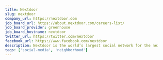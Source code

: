 ```yaml
---
title: Nextdoor
slug: nextdoor
company_url: https://nextdoor.com
job_board_url: https://about.nextdoor.com/careers-list/
job_board_provider: greenhouse
job_board_hostname: nextdoor
twitter_url: https://twitter.com/nextdoor
facebook_url: https://www.facebook.com/nextdoor
description: Nextdoor is the world’s largest social network for the neighborhood.
tags: ['social-media', 'neighborhood']
---
```

